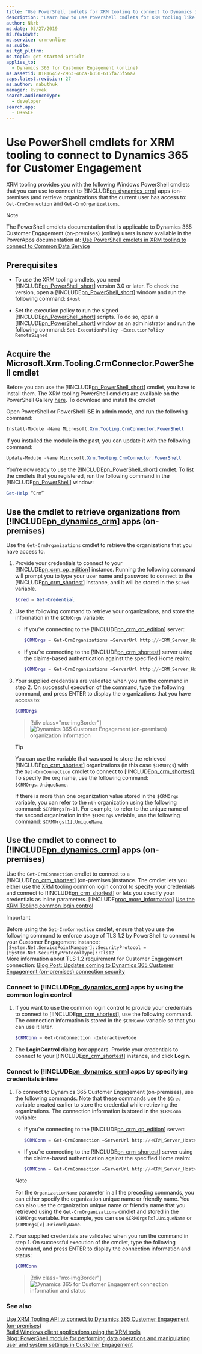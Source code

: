 ```yaml
---
title: "Use PowerShell cmdlets for XRM tooling to connect to Dynamics 365 Customer Engagement (on-premises) (Developer Guide for Dynamics 365 for Customer Engagement)| MicrosoftDocs"
description: "Learn how to use Powershell cmdlets for XRM tooling like Get-CrmConnection and Get-CrmOrganizations to connect to Dynamics 365 for Customer Engagement and retrieve organizations that the current user has access to"
author: Nkrb
ms.date: 03/27/2019
ms.reviewer: 
ms.service: crm-online
ms.suite: 
ms.tgt_pltfrm: 
ms.topic: get-started-article
applies_to: 
  - Dynamics 365 for Customer Engagement (online)
ms.assetid: 81816457-c963-46ca-b350-615fa75f56a7
caps.latest.revision: 27
ms.author: nabuthuk
manager: kvivek
search.audienceType: 
  - developer
search.app: 
  - D365CE
---
```

# Use PowerShell cmdlets for XRM tooling to connect to Dynamics 365 for Customer Engagement

XRM tooling provides you with the following Windows PowerShell cmdlets that you can use to connect to [!INCLUDE[pn_dynamics_crm](../../includes/pn-dynamics-crm.md)] apps (on-premises )and retrieve organizations that the current user has access to: `Get-CrmConnection` and `Get-CrmOrganizations`.  

> [!NOTE]
> The PowerShell cmdlets documentation that is applicable to Dynamics 365 Customer Engagement (on-premises) (online) users is now available in the PowerApps documentation at: [Use PowerShell cmdlets in XRM tooling to connect to Common Data Service](/powerapps/developer/common-data-service/xrm-tooling/use-powershell-cmdlets-xrm-tooling-connect)
  
<a name="Prereq"></a> 

## Prerequisites  
  
- To use the XRM tooling cmdlets, you need [!INCLUDE[pn_PowerShell_short](../../includes/pn-powershell-short.md)] version 3.0 or later. To check the version, open a [!INCLUDE[pn_PowerShell_short](../../includes/pn-powershell-short.md)] window and run the following command: `$Host`  
  
- Set the execution policy to run the signed [!INCLUDE[pn_PowerShell_short](../../includes/pn-powershell-short.md)] scripts. To do so, open a [!INCLUDE[pn_PowerShell_short](../../includes/pn-powershell-short.md)] window as an administrator and run the following command: `Set-ExecutionPolicy -ExecutionPolicy RemoteSigned`  
  
<a name="register"></a>

## Acquire the Microsoft.Xrm.Tooling.CrmConnector.PowerShell cmdlet  

Before you can use the [!INCLUDE[pn_PowerShell_short](../../includes/pn-powershell-short.md)] cmdlet, you have to install them. The XRM tooling PowerShell cmdlets are available on the PowerShell Gallery [here](https://www.powershellgallery.com/packages/Microsoft.Xrm.Tooling.CrmConnector.PowerShell). To download and install the cmdlet
  
Open PowerShell or PowerShell ISE in admin mode, and run the following command:

   ```powershell
  Install-Module -Name Microsoft.Xrm.Tooling.CrmConnector.PowerShell
   ```  
If you installed the module in the past, you can update it with the following command:

   ```powershell
  Update-Module -Name Microsoft.Xrm.Tooling.CrmConnector.PowerShell
   ```
    
You’re now ready to use the [!INCLUDE[pn_PowerShell_short](../../includes/pn-powershell-short.md)] cmdlet. To list the cmdlets that you registered, run the following command in the [!INCLUDE[pn_PowerShell](../../includes/pn-powershell.md)] window:  
  
   ```powershell
  Get-Help “Crm”  
   ```  

<a name="RetrieveOrgs"></a>   

## Use the cmdlet to retrieve organizations from [!INCLUDE[pn_dynamics_crm](../../includes/pn-dynamics-crm.md)] apps (on-premises)

 Use the `Get-CrmOrganizations` cmdlet to retrieve the organizations that you have access to.  
  
1. Provide your credentials to connect to your [!INCLUDE[pn_crm_op_edition](../../includes/pn-crm-onprem.md)] instance. Running the following command will prompt you to type your user name and password to connect to the [!INCLUDE[pn_crm_shortest](../../includes/pn-crm-shortest.md)] instance, and it will be stored in the `$Cred` variable.  
  
     ```powershell
    $Cred = Get-Credential  
     ```  

2. Use the following command to retrieve your organizations, and store the information in the `$CRMOrgs` variable:
  
   - If you’re connecting to the [!INCLUDE[pn_crm_op_edition](../../includes/pn-crm-onprem.md)] server:  
  
     ```powershell  
     $CRMOrgs = Get-CrmOrganizations –ServerUrl http://<CRM_Server_Host> –Credential $Cred  
     ```      
  
   - If you’re connecting to the [!INCLUDE[pn_crm_shortest](../../includes/pn-crm-shortest.md)] server using the claims-based authentication against the specified Home realm:  
  
     ```powershell  
     $CRMOrgs = Get-CrmOrganizations –ServerUrl http://<CRM_Server_Host> –Credential $Cred –HomRealmURL http://<Identity_Provider_Address>  
     ```  
  
3. Your supplied credentials are validated when you run the command in step 2. On successful execution of the command, type the following command, and press ENTER to display the organizations that you have access to:  
  
   ```powershell  
   $CRMOrgs  
   ```  
   > [!div class="mx-imgBorder"]
   > ![Dynamics 365 Customer Engagement (on-premises) organization information](../media/xrmtooling-powershell-1.png)  
  
   > [!TIP]
   > You can use the variable that was used to store the retrieved [!INCLUDE[pn_crm_shortest](../../includes/pn-crm-shortest.md)] organizations (in this case `$CRMOrgs`) with the `Get-CrmConnection` cmdlet to connect to [!INCLUDE[pn_crm_shortest](../../includes/pn-crm-shortest.md)]. To specify the org name, use the following command: `$CRMOrgs.UniqueName`.  
   >
   >  If there is more than one organization value stored in the `$CRMOrgs` variable, you can refer to the `nth` organization using the following command: `$CRMOrgs[n-1]`. For example, to refer to the unique name of the second organization in the `$CRMOrgs` variable, use the following command: `$CRMOrgs[1].UniqueName`. 
  
<a name="ConnecttoCRM"></a>
   
## Use the cmdlet to connect to [!INCLUDE[pn_dynamics_crm](../../includes/pn-dynamics-crm.md)] apps (on-premises)

 Use the `Get-CrmConnection` cmdlet to connect to a [!INCLUDE[pn_crm_shortest](../../includes/pn-crm-shortest.md)] (on-premises )instance. The cmdlet lets you either use the XRM tooling common login control to specify your credentials and connect to [!INCLUDE[pn_crm_shortest](../../includes/pn-crm-shortest.md)] or lets you specify your credentials as inline parameters. [!INCLUDE[proc_more_information](../../includes/proc-more-information.md)] [Use the XRM Tooling common login control](/powerapps/developer/common-data-service/xrm-tooling/use-xrm-tooling-common-login-control-client-applications)

> [!IMPORTANT]
> Before using the `Get-CrmConnection` cmdlet, ensure that you use the following command to enforce usage of TLS 1.2 by PowerShell to connect to your Customer Engagement instance:<br/>
> `[System.Net.ServicePointManager]::SecurityProtocol = [System.Net.SecurityProtocolType]::Tls12`<br/>
> More information about TLS 1.2 requirement for Customer Engagement connection: [Blog Post: Updates coming to Dynamics 365 Customer Engagement (on-premises) connection security](https://blogs.msdn.microsoft.com/crm/2017/09/28/updates-coming-to-dynamics-365-customer-engagement-connection-security/)   
  
### Connect to [!INCLUDE[pn_dynamics_crm](../../includes/pn-dynamics-crm.md)] apps by using the common login control  
  
1. If you want to use the common login control to provide your credentials to connect to [!INCLUDE[pn_crm_shortest](../../includes/pn-crm-shortest.md)], use the following command. The connection information is stored in the `$CRMConn` variable so that you can use it later.  
  
   ```powershell  
   $CRMConn = Get-CrmConnection -InteractiveMode  
   ```  
  
2. The **LoginControl** dialog box appears. Provide your credentials to connect to your [!INCLUDE[pn_crm_shortest](../../includes/pn-crm-shortest.md)] instance, and click **Login**.  
  
### Connect to [!INCLUDE[pn_dynamics_crm](../../includes/pn-dynamics-crm.md)] apps by specifying credentials inline  
  
1. To connect to Dynamics 365 Customer Engagement (on-premises), use the following commands. Note that these commands use the `$Cred` variable created earlier to store the credential while retrieving the organizations. The connection information is stored in the `$CRMConn` variable:
  
   - If you’re connecting to the [!INCLUDE[pn_crm_op_edition](../../includes/pn-crm-onprem.md)] server:  
  
     ```powershell  
     $CRMConn = Get-CrmConnection –ServerUrl http://<CRM_Server_Host> -Credential $Cred -OrganizationName <OrgName>  
     ```
  
   - If you’re connecting to the [!INCLUDE[pn_crm_shortest](../../includes/pn-crm-shortest.md)] server using the claims-based authentication against the specified Home realm:  
  
     ```powershell  
     $CRMConn = Get-CrmConnection –ServerUrl http://<CRM_Server_Host> -Credential $Cred -OrganizationName <OrgName> –HomRealmURL http://<Identity_Provider_Address>  
     ```  
  
   > [!NOTE]
   > For the `OrganizationName` parameter in all the preceding commands, you can either specify the organization unique name or friendly name. You can also use the organization unique name or friendly name that you retrieved using the `Get-CrmOrganizations` cmdlet and stored in the `$CRMOrgs` variable. For example, you can use `$CRMOrgs[x].UniqueName` or `$CRMOrgs[x].FriendlyName`.  
  
2. Your supplied credentials are validated when you run the command in step 1. On successful execution of the cmdlet, type the following command, and press ENTER to display the connection information and status:  
  
   ```powershell  
   $CRMConn  
   ```  
  
   > [!div class="mx-imgBorder"]
   > ![Dynamics 365 for Customer Engagement connection information and status](../media/xrm-tooling-powershell-2.png "Dynamics 365 for Customer Engagement connection information and status")  
  
### See also

[Use XRM Tooling API to connect to Dynamics 365 Customer Engagement (on-premises)](/powerapps/developer/common-data-service/xrm-tooling/use-crmserviceclient-constructors-connect)<br />
[Build Windows client applications using the XRM tools](/powerapps/developer/common-data-service/xrm-tooling/build-windows-client-applications-xrm-tools)<br /> 
[Blog: PowerShell module for performing data operations and manipulating user and system settings in Customer Engagement](http://blogs.msdn.com/b/crm/archive/2015/09/25/powershell-module-for-performing-data-operations-and-manipulating-user-and-system-settings-in-crm.aspx)
